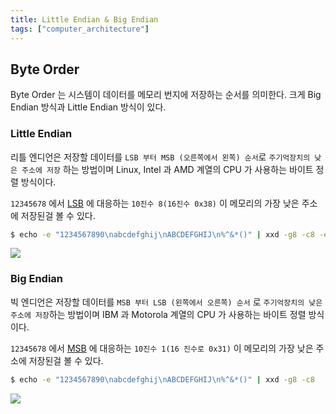 ```yaml
---
title: Little Endian & Big Endian
tags: ["computer_architecture"]
---
```


## Byte Order
Byte Order 는 시스템이 데이터를 메모리 번지에 저장하는 순서를 의미한다. 크게 Big Endian 방식과 Little Endian 방식이 있다.

### Little Endian
리틀 엔디언은  저장할 데이터를 `LSB 부터 MSB (오른쪽에서 왼쪽) 순서`로 `주기억장치의 낮은 주소에 저장` 하는 방법이며 Linux, Intel 과 AMD 계열의 CPU 가 사용하는 바이트 정렬 방식이다.

`12345678` 에서 [LSB](ComputerScience/ComputerArchitecture/Data.md#MSB,%20LSB) 에 대응하는  `10진수 8(16진수 0x38)` 이 메모리의 가장 낮은 주소에 저장된걸 볼 수 있다.

```bash
$ echo -e "1234567890\nabcdefghij\nABCDEFGHIJ\n%^&*()" | xxd -g8 -c8 -e
```

![](ComputerScience/ComputerArchitecture/images/Pasted%20image%2020240805020901.png)

### Big Endian
빅 엔디언은 저장할 데이터를 `MSB 부터 LSB (왼쪽에서 오른쪽) 순서` 로 `주기억장치의 낮은 주소에 저장`하는 방법이며 IBM 과 Motorola 계열의 CPU 가 사용하는 바이트 정렬 방식이다.

`12345678` 에서 [MSB](ComputerScience/ComputerArchitecture/Data.md#MSB,%20LSB) 에 대응하는  `10진수 1(16 진수로 0x31)` 이 메모리의 가장 낮은 주소에 저장된걸 볼 수 있다.

```bash
$ echo -e "1234567890\nabcdefghij\nABCDEFGHIJ\n%^&*()" | xxd -g8 -c8
```

![](ComputerScience/ComputerArchitecture/images/Pasted%20image%2020240805021325.png)


